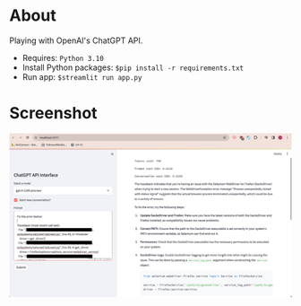 # About
Playing with OpenAI's ChatGPT API.
- Requires: `Python 3.10`
- Install Python packages: `$pip install -r requirements.txt`
- Run app: `$streamlit run app.py`

# Screenshot
![Alt text](Screenshot.png "Demo app homepage")